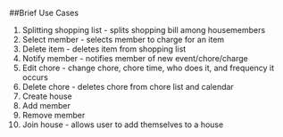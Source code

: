 ##Brief Use Cases
1. Splitting shopping list - splits shopping bill among housemembers
2. Select member - selects member to charge for an item
3. Delete item - deletes item from shopping list
4. Notify member - notifies member of new event/chore/charge
5. Edit chore - change chore, chore time, who does it, and frequency it occurs
6. Delete chore - deletes chore from chore list and calendar
7. Create house
8. Add member 
9. Remove member 
10. Join house - allows user to add themselves to a house